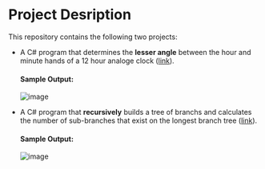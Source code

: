 # Project Desription
This repository contains the following two projects:
* A C# program that determines the **lesser angle** between the hour and minute hands of a 12 hour analoge clock ([link](https://github.com/Tinsae-Tadesse/REIZ-Tech/blob/master/Angle%20Calculator/Program.cs)).
  #### Sample Output:
  ![image](https://user-images.githubusercontent.com/62338683/227795322-4a793735-54ee-4c55-81fc-5438c4ca7a9c.png)

* A C# program that **recursively** builds a tree of branchs and calculates the number of sub-branches that exist on the longest branch tree ([link](https://github.com/Tinsae-Tadesse/REIZ-Tech/blob/master/Branch%20Tree/Program.cs)).
  #### Sample Output:
  ![image](https://user-images.githubusercontent.com/62338683/227794489-57059665-84dc-4c91-83a9-59d0b915a19b.png)
